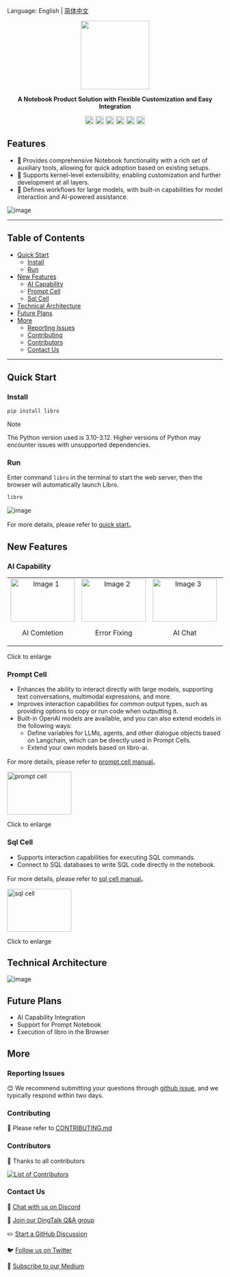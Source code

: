 Language: English | [简体中文](./README_zh.md)

<p align="center"><img src="https://raw.githubusercontent.com/wiki/difizen/libro/assets/libro-text.svg" width="160" /></p>
<p align="center"><strong>A Notebook Product Solution with Flexible Customization and Easy Integration</strong></p>

<p align="center">
<a href="https://github.com/difizen/libro/actions/workflows/ci.yml"><img src="https://img.shields.io/github/actions/workflow/status/difizen/libro/ci.yml?branch=main&style=for-the-badge&logo=github" alt="Code: CI" style="max-width: 100%;" height="20px"></a>
<a href="/LICENSE"><img src="https://img.shields.io/github/license/difizen/libro?style=for-the-badge" alt="MIT License" height="20px"></a>
<a href="https://www.npmjs.com/package/@difizen/libro-core"><img alt="NPM Downloads" src="https://img.shields.io/npm/dm/@difizen/libro-core?logo=npm&style=for-the-badge" height="20px"></a>
<a href="https://github.com/difizen/libro/pulls"><img alt="PRs Welcome" src="https://img.shields.io/badge/PRs-Welcome-brightgreen.svg?style=for-the-badge" height="20px"></a>
<a href="https://libro.difizen.net"><img alt="website" src="https://img.shields.io/static/v1?label=&labelColor=505050&message=Homepage&color=0076D6&style=for-the-badge&logo=google-chrome&logoColor=f5f5f5" height="20px"></a>
<a href="https://discord.gg/GEx6pa3GaG"><img alt="discord" src="https://img.shields.io/badge/Discord-%235865F2.svg?style=for-the-badge&logo=discord&logoColor=white" height="20px"></a>
</p>

## Features

- 🚀 Provides comprehensive Notebook functionality with a rich set of auxiliary tools, allowing for quick adoption based on existing setups.
- 🌱 Supports kernel-level extensibility, enabling customization and further development at all layers.
- 🔮 Defines workflows for large models, with built-in capabilities for model interaction and AI-powered assistance.


![image](https://raw.githubusercontent.com/wiki/difizen/libro/assets/libro_homepage.png)

---

<!-- START doctoc generated TOC please keep comment here to allow auto update -->
<!-- DON'T EDIT THIS SECTION, INSTEAD RE-RUN doctoc TO UPDATE -->
## Table of Contents

- [Quick Start](#quick-start)
  - [Install](#install)
  - [Run](#run)
- [New Features](#new-features)
  - [AI Capability](#ai-capability)
  - [Prompt Cell](#prompt-cell)
  - [Sql Cell](#sql-cell)
- [Technical Architecture](#technical-architecture)
- [Future Plans](#future-plans)
- [More](#more)
  - [Reporting Issues](#reporting-issues)
  - [Contributing](#contributing)
  - [Contributors](#contributors)
  - [Contact Us](#contact-us)

<!-- END doctoc generated TOC please keep comment here to allow auto update -->

---

## Quick Start

### Install
```bash
pip install libro
```
> [!NOTE]
> The Python version used is 3.10-3.12. Higher versions of Python may encounter issues with unsupported dependencies.

### Run
Enter command `libro` in the terminal to start the web server, then the browser will automatically launch Libro.
```bash
libro
```
![image](https://raw.githubusercontent.com/wiki/difizen/libro/assets/libro_launch.png)

For more details, please refer to [quick start](./apps/docs/docs/quickstart/index.md)。

## New Features

### AI Capability

<table align="center">
  <tr>
    <td align="center">
      <a href="https://raw.githubusercontent.com/wiki/difizen/libro/assets/ai_completion.gif" target="_blank">
        <img src="https://raw.githubusercontent.com/wiki/difizen/libro/assets/ai_completion.gif" alt="Image 1" width="150" height="100">
      </a>
      <p>AI Comletion</p>
    </td>
    <td align="center">
      <a href="https://raw.githubusercontent.com/wiki/difizen/libro/assets/error_debug.gif" target="_blank">
        <img src="https://raw.githubusercontent.com/wiki/difizen/libro/assets/error_debug.gif" alt="Image 2" width="150" height="100">
      </a>
      <p>Error Fixing</p>
    </td>
    <td align="center">
      <a href="https://raw.githubusercontent.com/wiki/difizen/libro/assets/cell_chat.gif" target="_blank">
        <img src="https://raw.githubusercontent.com/wiki/difizen/libro/assets/cell_chat.gif" alt="Image 3" width="150" height="100">
      </a>
      <p>AI Chat</p>
    </td>
    <td align="center">
      <a href="https://raw.githubusercontent.com/wiki/difizen/libro/assets/cell_explain.gif" target="_blank">
        <img src="https://raw.githubusercontent.com/wiki/difizen/libro/assets/cell_explain.gif" alt="Image 4" width="150" height="100">
      </a>
      <p>Code Explanation</p>
    </td>
    <td align="center">
      <a href="https://raw.githubusercontent.com/wiki/difizen/libro/assets/cell_opitimization.gif" target="_blank">
        <img src="https://raw.githubusercontent.com/wiki/difizen/libro/assets/cell_opitimization.gif" alt="Image 5" width="150" height="100">
      </a>
      <p>Code Optimization</p>
    </td>
  </tr>
</table>

Click to enlarge


### Prompt Cell

- Enhances the ability to interact directly with large models, supporting text conversations, multimodal expressions, and more.
- Improves interaction capabilities for common output types, such as providing options to copy or run code when outputting it.
- Built-in OpenAI models are available, and you can also extend models in the following ways:
  - Define variables for LLMs, agents, and other dialogue objects based on Langchain, which can be directly used in Prompt Cells.
  - Extend your own models based on libro-ai.

For more details, please refer to [prompt cell manual](./apps/docs/docs/manual/prompt-cell.md)。

<a href="https://raw.githubusercontent.com/wiki/difizen/libro/assets/prompt_cell.gif" target="_blank">
  <img src="https://raw.githubusercontent.com/wiki/difizen/libro/assets/prompt_cell.gif" alt="prompt cell" width="150" height="100">
</a>

Click to enlarge

### Sql Cell

- Supports interaction capabilities for executing SQL commands.
- Connect to SQL databases to write SQL code directly in the notebook.

For more details, please refer to [sql cell manual](./apps/docs/docs/manual/sql-cell.md)。

<a href="https://raw.githubusercontent.com/wiki/difizen/libro/assets/sql_cell.gif" target="_blank">
  <img src="https://raw.githubusercontent.com/wiki/difizen/libro/assets/sql_cell.gif" alt="sql cell" width="150" height="100">
</a>

Click to enlarge

## Technical Architecture

![image](https://raw.githubusercontent.com/wiki/difizen/libro/assets/technical_architecture.png)

## Future Plans

- AI Capability Integration
- Support for Prompt Notebook
- Execution of libro in the Browser

## More

### Reporting Issues

😊 We recommend submitting your questions through [github issue](https://github.com/difizen/libro/issues), and we typically respond within two days.

### Contributing

🤝 Please refer to [CONTRIBUTING.md](./CONTRIBUTING.md)

### Contributors

💪 Thanks to all contributors

<a href="https://github.com/difizen/libro/graphs/contributors">
  <img src="https://contributors-img.web.app/image?repo=difizen/libro" alt="List of Contributors"/>
</a>

### Contact Us

💬 [Chat with us on Discord](https://discord.gg/GEx6pa3GaG)

🤗 [Join our DingTalk Q&A group](https://qr.dingtalk.com/action/joingroup?code=v1,k1,52f1gKWwsZBMrWjXHcQFlOJEQIbbrMO86Iulu3T3ePY=&_dt_no_comment=1&origin=11)

✏️ [Start a GitHub Discussion](https://github.com/difizen/libro/discussions)

🐦 [Follow us on Twitter](https://x.com/libro_project)

📧 [Subscribe to our Medium](https://medium.com/@libro.development)
